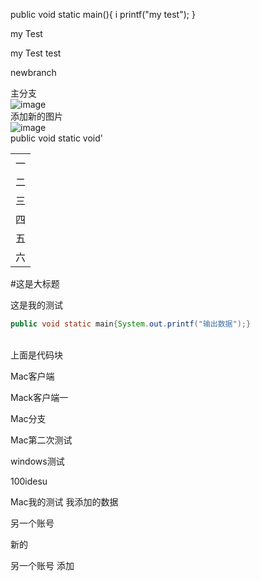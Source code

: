 public void static main(){
i
printf("my test"); 
}

my Test

my Test
test

newbranch


主分支
</br>
![image](https://github.com/EdwardSituwende/MyTestEdward/blob/master/MyImage/1.jpg)
</br>
添加新的图片
</br>
![image](https://ss1.bdstatic.com/70cFvXSh_Q1YnxGkpoWK1HF6hhy/it/u=1465030246,778302225&fm=116&gp=0.jpg)
</br>
public void static void'
<table>
	<tr><td>一<I/td></tr>
	<tr><td>二</td></tr>
	<tr><td>三</td></tr>
	<tr><td>四</td></tr>
	<tr><td>五</td></tr>
	<tr><td>六</td></tr>
</table>


#这是大标题

这是我的测试
</br>
```Java
public void static main{System.out.printf("输出数据");}
```
</br>
上面是代码块

Mac客户端

Mack客户端一

Mac分支

Mac第二次测试

windows测试

100idesu

Mac我的测试
我添加的数据

另一个账号

新的

另一个账号 添加
